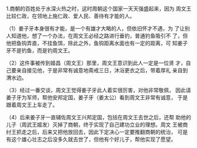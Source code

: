 1.商朝的百姓处于水深火热之时，这时周朝这个国家一天天强盛起来，因为 周文王比较仁政，在领地上施仁政、爱人民、善待有才能的人。

（1）姜子牙本身很有才能，是一个有雄才大略的人，但依旧怀才不遇，为 了让别人知道他，想了一个办法，在周文王必经之路进行垂钓，普通钓鱼吸引不 了，但他把鱼钩弄直，不挂鱼饵，除此之外，鱼钩距离水面也有一定的距离，可 知姜子牙不是钓鱼，而是钓周文王。

（2）这件事被传到姬昌（周文王）那里，周文王意识到此人一定是一位贤 才，自己要亲自接见他，于是非常有诚意地斋戒三日，沐浴更衣之后，带着厚礼 亲自到渭水边。

（3）经过一番交谈，周文王觉得姜子牙此人着实很厉害，对他非常敬佩， 因此请姜子牙为军师，帮他安邦定国，姜子牙（姜太公）看到周文王非常有诚意， 于是跟着周文王上车走了。

（4）后来姜子牙一直辅佐周文王兴邦定国，包括在周文王去世之后，还帮 助他的儿子（周武王姬发）灭掉了商朝，终于实现了自己建功立业的理想。周文 王被商纣王抓走之后，后来又把他放回去，因此下定决心一定要推翻商朝的统治， 可是有这个雄心壮志之后没多久就去世了，但他有个好儿子，帮他实现了愿望。